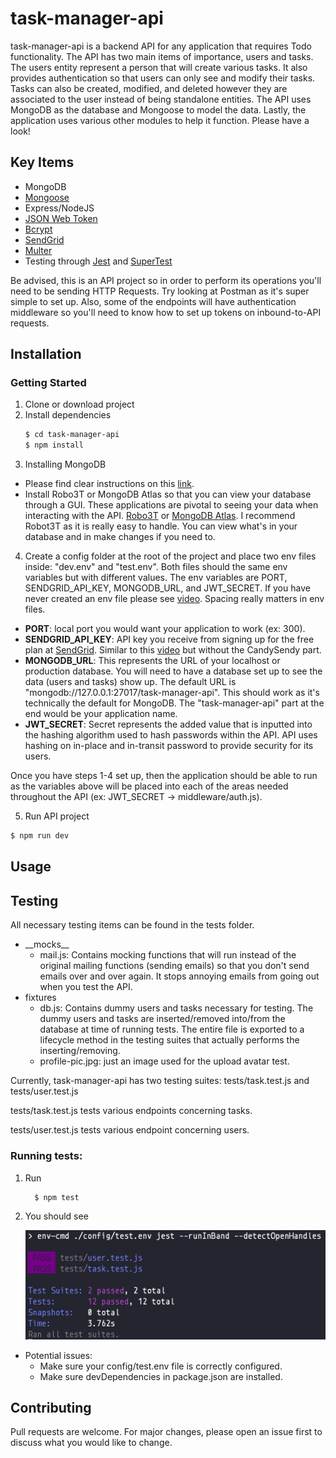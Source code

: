 # task-manager-api

task-manager-api is a backend API for any application that requires Todo functionality. The API has two main items of importance, users and tasks. The users entity represent a person that will create various tasks. It also provides authentication so that users can only see and modify their tasks. Tasks can also be created, modified, and deleted however they are associated to the user instead of being standalone entities. The API uses MongoDB as the database and Mongoose to model the data. Lastly, the application uses various other modules to help it function. Please have a look!

## Key Items
- MongoDB
- [Mongoose](https://mongoosejs.com/)
- Express/NodeJS
- [JSON Web Token](https://www.npmjs.com/package/jsonwebtoken) 
- [Bcrypt](https://www.npmjs.com/package/bcryptjs)
- [SendGrid](https://sendgrid.com/)
- [Multer](https://www.npmjs.com/package/multer)
- Testing through [Jest](https://jestjs.io/) and [SuperTest](https://www.npmjs.com/package/supertest)

Be advised, this is an API project so in order to perform its operations you'll need to be sending HTTP Requests. Try looking at Postman as it's super simple to set up. Also, some of the endpoints will have authentication middleware so you'll need to know how to set up tokens on inbound-to-API requests.

## Installation

### Getting Started
1. Clone or download project
2. Install dependencies
      ```bash
      $ cd task-manager-api
      $ npm install
      ```
3. Installing MongoDB
  * Please find clear instructions on this [link](https://docs.mongodb.com/guides/server/install/).
  * Install Robo3T or MongoDB Atlas so that you can view your database through a GUI. These applications are pivotal to seeing your data when interacting with the API. [Robo3T](https://robomongo.org/) or [MongoDB Atlas](https://www.mongodb.com/cloud/atlas). I recommend Robot3T as it is really easy to handle. You can view what's in your database and in make changes if you need to. 

 
4. Create a config folder at the root of the project and place two env files inside: "dev.env" and "test.env". Both files should the same env variables  but with different values. The env variables are PORT, SENDGRID_API_KEY, MONGODB_URL, and JWT_SECRET. If you have never created an env file please see [video](https://www.youtube.com/watch?v=txGL-Ld9zD8). Spacing really matters in env files. 
  * __PORT__: local port you would want your application to work (ex: 300). 
  * __SENDGRID_API_KEY__: API key you receive from signing up for the free plan at [SendGrid](https://sendgrid.com/). Similar to this [video](https://www.youtube.com/watch?v=PEetQ55B9U4) but without the CandySendy part.
  * __MONGODB_URL__: This represents the URL of your localhost or production database. You will need to have a database set up to see the data (users and tasks) show up. The default URL is "mongodb://127.0.0.1:27017/task-manager-api". This should work as it's technically the default for MongoDB. The "task-manager-api" part at the end would be your application name.
  * __JWT_SECRET__: Secret represents the added value that is inputted into the hashing algorithm used to hash passwords within the API. API uses hashing on in-place and in-transit password to provide security for its users.

Once you have steps 1-4 set up, then the application should be able to run as the variables above will be placed into each of the areas needed throughout the API (ex: JWT_SECRET -> middleware/auth.js). 

5. Run API project
```bash
$ npm run dev
```

## Usage


## Testing
All necessary testing items can be found in the tests folder.
* \_\_mocks\_\_
  * mail.js: Contains mocking functions that will run instead of the original mailing functions (sending emails) so that you don't send emails over and over again. It stops annoying emails from going out when you test the API.
* fixtures
  * db.js: Contains dummy users and tasks necessary for testing. The dummy users and tasks are inserted/removed into/from the database at time of running tests. The entire file is exported to a lifecycle method in the testing suites that actually performs the inserting/removing.
  * profile-pic.jpg: just an image used for the upload avatar test.

Currently, task-manager-api has two testing suites: tests/task.test.js and tests/user.test.js

tests/task.test.js tests various endpoints concerning tasks.

tests/user.test.js tests various endpoint concerning users.

### Running tests:

1. Run

    ```bash
      $ npm test
    ```
2. You should see

   ![](readme-images/testing-output.png)

* Potential issues:
  * Make sure your config/test.env file is correctly configured.
  * Make sure devDependencies in package.json are installed.



## Contributing
Pull requests are welcome. For major changes, please open an issue first to discuss what you would like to change.